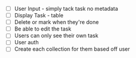 - [ ] User Input - simply tack task no metadata
- [ ] Display Task - table
- [ ] Delete or mark when they're done
- [ ] Be able to edit the task 
- [ ] Users can only see their own task
- [ ] User auth
- [ ] Create each collection for them based off user